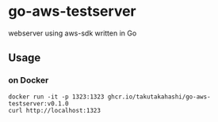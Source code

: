 # go-aws-testserver
webserver using aws-sdk written in Go


## Usage

### on Docker

```
docker run -it -p 1323:1323 ghcr.io/takutakahashi/go-aws-testserver:v0.1.0
curl http://localhost:1323
```
